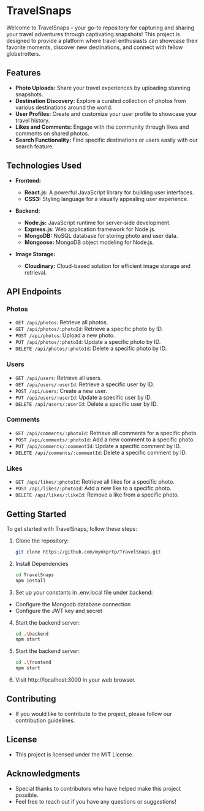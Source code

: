 # TravelSnaps

Welcome to TravelSnaps – your go-to repository for capturing and sharing your travel adventures through captivating snapshots! This project is designed to provide a platform where travel enthusiasts can showcase their favorite moments, discover new destinations, and connect with fellow globetrotters.

## Features

- **Photo Uploads:** Share your travel experiences by uploading stunning snapshots.
- **Destination Discovery:** Explore a curated collection of photos from various destinations around the world.
- **User Profiles:** Create and customize your user profile to showcase your travel history.
- **Likes and Comments:** Engage with the community through likes and comments on shared photos.
- **Search Functionality:** Find specific destinations or users easily with our search feature.

## Technologies Used

- **Frontend:**
  - **React.js:** A powerful JavaScript library for building user interfaces.
  - **CSS3:** Styling language for a visually appealing user experience.

- **Backend:**
  - **Node.js:** JavaScript runtime for server-side development.
  - **Express.js:** Web application framework for Node.js.
  - **MongoDB:** NoSQL database for storing photo and user data.
  - **Mongoose:** MongoDB object modeling for Node.js.

- **Image Storage:**
  - **Cloudinary:** Cloud-based solution for efficient image storage and retrieval.
## API Endpoints

### Photos

- `GET /api/photos`: Retrieve all photos.
- `GET /api/photos/:photoId`: Retrieve a specific photo by ID.
- `POST /api/photos`: Upload a new photo.
- `PUT /api/photos/:photoId`: Update a specific photo by ID.
- `DELETE /api/photos/:photoId`: Delete a specific photo by ID.

### Users

- `GET /api/users`: Retrieve all users.
- `GET /api/users/:userId`: Retrieve a specific user by ID.
- `POST /api/users`: Create a new user.
- `PUT /api/users/:userId`: Update a specific user by ID.
- `DELETE /api/users/:userId`: Delete a specific user by ID.

### Comments

- `GET /api/comments/:photoId`: Retrieve all comments for a specific photo.
- `POST /api/comments/:photoId`: Add a new comment to a specific photo.
- `PUT /api/comments/:commentId`: Update a specific comment by ID.
- `DELETE /api/comments/:commentId`: Delete a specific comment by ID.

### Likes

- `GET /api/likes/:photoId`: Retrieve all likes for a specific photo.
- `POST /api/likes/:photoId`: Add a new like to a specific photo.
- `DELETE /api/likes/:likeId`: Remove a like from a specific photo.
  
## Getting Started

To get started with TravelSnaps, follow these steps:

1. Clone the repository:
   ```bash
   git clone https://github.com/mynkprtp/TravelSnaps.git
2. Install Dependencies
   ```bash
   cd TravelSnaps
   npm install
3. Set up your constants in .env.local file under backend:
- Configure the Mongodb database connection
- Configure the JWT key and secret
4. Start the backend server:
    ```bash
    cd .\backend
    npm start
5. Start the backend server:
    ```bash
    cd .\frontend
    npm start
6. Visit http://localhost:3000 in your web browser.

## Contributing
- If you would like to contribute to the project, please follow our contribution guidelines.

## License
- This project is licensed under the MIT License.

## Acknowledgments
- Special thanks to contributors who have helped make this project possible.
- Feel free to reach out if you have any questions or suggestions!
